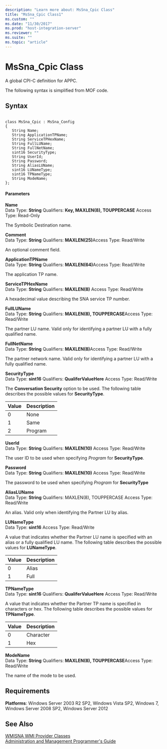 ```yaml
---
description: "Learn more about: MsSna_Cpic Class"
title: "MsSna_Cpic Class1"
ms.custom: ""
ms.date: "11/30/2017"
ms.prod: "host-integration-server"
ms.reviewer: ""
ms.suite: ""
ms.topic: "article"
---
```

# MsSna_Cpic Class
A global CPI-C definition for APPC.  
  
 The following syntax is simplified from MOF code.  
  
## Syntax  
  
```  
  
class MsSna_Cpic : MsSna_Config  
{  
   String Name;  
   String ApplicationTPName;  
   String ServiceTPHexName;  
   String FullLUName;  
   String FullNetName;  
   sint16 SecurityType;  
   String UserId;  
   String Password;  
   String AliasLUName;  
   sint16 LUNameType;  
   sint16 TPNameType;  
   String ModeName;  
};  
```  
  
#### Parameters  
 **Name**  
 Data Type: **String** Qualifiers: **Key, MAXLEN(8), TOUPPERCASE** Access Type: Read-Only  
  
 The Symbolic Destination name.  
  
 **Comment**  
 Data Type: **String** Qualifiers: <strong>MAXLEN(25)</strong>Access Type: Read/Write  
  
 An optional comment field.  
  
 **ApplicationTPName**  
 Data Type: **String** Qualifiers: <strong>MAXLEN(64)</strong>Access Type: Read/Write  
  
 The application TP name.  
  
 **ServiceTPHexName**  
 Data Type: **String** Qualifiers: **MAXLEN(8)** Access Type: Read/Write  
  
 A hexadecimal value describing the SNA service TP number.  
  
 **FullLUName**  
 Data Type: **String** Qualifiers: **MAXLEN(8), TOUPPERCASE**Access Type: Read/Write  
  
 The partner LU name. Valid only for identifying a partner LU with a fully qualified name.  
  
 **FullNetName**  
 Data Type: **String** Qualifiers: <strong>MAXLEN(8)</strong>Access Type: Read/Write  
  
 The partner network name. Valid only for identifying a partner LU with a fully qualified name.  
  
 **SecurityType**  
 Data Type: **sint16** Qualifiers: **QualiferValueHere** Access Type: Read/Write  
  
 The **Conversation Security** option to be used. The following table describes the possible values for **SecurityType**.  
  
|Value|Description|  
|-----------|-----------------|  
|0|None|  
|1|Same|  
|2|Program|  
  
 **UserId**  
 Data Type: **String** Qualifiers: **MAXLEN(10)** Access Type: Read/Write  
  
 The user ID to be used when specifying *Program* for **SecurityType**.  
  
 **Password**  
 Data Type: **String** Qualifiers: **MAXLEN(10)** Access Type: Read/Write  
  
 The password to be used when specifying *Program* for **SecurityType**  
  
 **AliasLUName**  
 Data Type: **String** Qualifiers: MAXLEN(8), TOUPPERCASE Access Type: Read/Write  
  
 An alias. Valid only when identifying the Partner LU by alias.  
  
 **LUNameType**  
 Data Type: **sint16** Access Type: Read/Write  
  
 A value that indicates whether the Partner LU name is specified with an alias or a fully qualified LU name. The following table describes the possible values for **LUNameType**.  
  
|Value|Description|  
|-----------|-----------------|  
|0|Alias|  
|1|Full|  
  
 **TPNameType**  
 Data Type: **sint16** Qualifiers: **QualiferValueHere** Access Type: Read/Write  
  
 A value that indicates whether the Partner TP name is specified in characters or hex. The following table describes the possible values for **TPNameType**.  
  
|Value|Description|  
|-----------|-----------------|  
|0|Character|  
|1|Hex|  
  
 **ModeName**  
 Data Type: **String** Qualifiers: **MAXLEN(8), TOUPPERCASE**Access Type: Read/Write  
  
 The name of the mode to be used.  
  
## Requirements  
 **Platforms**: Windows Server 2003 R2 SP2, Windows Vista SP2, Windows 7, Windows Server 2008 SP2, Windows Server 2012  
  
## See Also  
 [WMISNA WMI Provider Classes](../core/wmisna-wmi-provider-classes2.md)   
 [Administration and Management Programmer's Guide](./administration-and-management-programmer-s-guide2.md)
